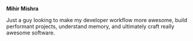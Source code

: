 **Mihir Mishra**

Just a guy looking to make my developer workflow more awesome, build performant projects, understand memory, and ultimately craft really awesome software.

<!---
mihirmishra015/mihirmishra015 is a ✨ special ✨ repository because its `README.md` (this file) appears on your GitHub profile.
You can click the Preview link to take a look at your changes.
--->
